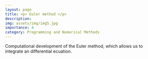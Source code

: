 ```yaml
---
layout: page
title: <p> Euler method </p>
description:
img: assets/img/img5.jpg
importance: 4
category: Programming and Numerical Methods
---
```

Computational development of the Euler method, which allows us to integrate an differential ecuation.
